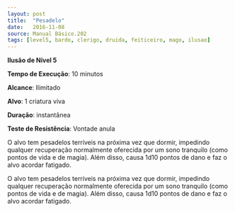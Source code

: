```yaml
---
layout: post
title:  "Pesadelo"
date:   2016-11-08
source: Manual Básico.202
tags: [level5, bardo, clerigo, druida, feiticeiro, mago, ilusao]
---
```


**Ilusão de Nível 5**

**Tempo de Execução**: 10 minutos

**Alcance**: Ilimitado

**Alvo**: 1 criatura viva

**Duração**: instantânea

**Teste de Resistência**: Vontade anula

O alvo tem pesadelos terríveis na próxima vez que dormir, impedindo qualquer recuperação normalmente oferecida por um sono tranquilo (como pontos de vida e de magia). 
Além disso, causa 1d10 pontos de dano e faz o alvo acordar fatigado.

O alvo tem pesadelos terríveis na próxima vez que dormir, impedindo qualquer recuperação normalmente oferecida por um sono tranquilo (como pontos de vida e de magia). Além disso, causa 1d10 pontos de dano e faz o alvo acordar fatigado.